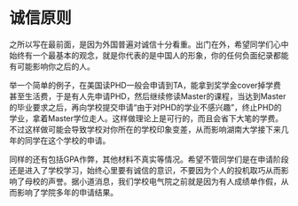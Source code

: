 # 诚信原则

&#x20;   之所以写在最前面，是因为外国普遍对诚信十分看重。出门在外，希望同学们心中始终有一个最基本的观念，就是你代表的是中国人的形象，你的任何负面纪录都能有可能影响你之后的人。

&#x20;   举一个简单的例子，在美国读PHD一般会申请到TA，能拿到奖学金cover掉学费甚至生活费，于是有人先申请PHD，然后继续修读Master的课程，当达到Master的毕业要求之后，再向学校提交申请“由于对PHD的学业不感兴趣”，终止PHD的学业，拿着Master学位走人。这样做理论上是可行的，而且会省下大笔的学费。不过这样做可能会导致学校对你所在的学校印象变差，从而影响湖南大学接下来几年的同学在这个学校的申请。&#x20;

&#x20;   同样的还有包括GPA作弊，其他材料不真实等情况。希望不管同学们是在申请阶段还是进入了学校学习，始终心里要有诚信的意识，不要因为个人的投机取巧从而影响了母校的声誉。据小道消息，我们学校电气院之前就是因为有人成绩单作假，从而影响了学院多年的申请结果。
